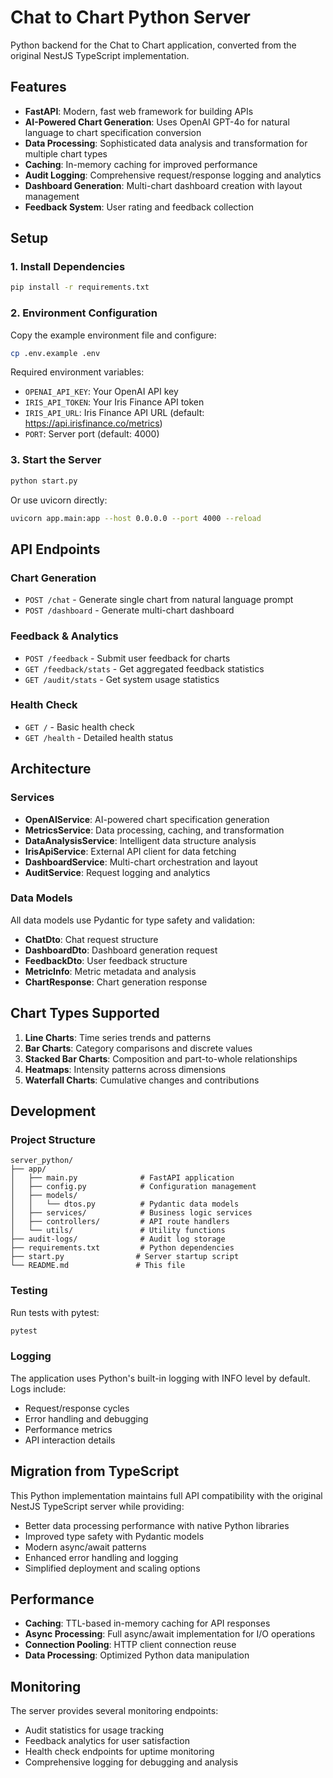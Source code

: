 # Chat to Chart Python Server

Python backend for the Chat to Chart application, converted from the original NestJS TypeScript implementation.

## Features

- **FastAPI**: Modern, fast web framework for building APIs
- **AI-Powered Chart Generation**: Uses OpenAI GPT-4o for natural language to chart specification conversion
- **Data Processing**: Sophisticated data analysis and transformation for multiple chart types
- **Caching**: In-memory caching for improved performance
- **Audit Logging**: Comprehensive request/response logging and analytics
- **Dashboard Generation**: Multi-chart dashboard creation with layout management
- **Feedback System**: User rating and feedback collection

## Setup

### 1. Install Dependencies

```bash
pip install -r requirements.txt
```

### 2. Environment Configuration

Copy the example environment file and configure:

```bash
cp .env.example .env
```

Required environment variables:
- `OPENAI_API_KEY`: Your OpenAI API key
- `IRIS_API_TOKEN`: Your Iris Finance API token
- `IRIS_API_URL`: Iris Finance API URL (default: https://api.irisfinance.co/metrics)
- `PORT`: Server port (default: 4000)

### 3. Start the Server

```bash
python start.py
```

Or use uvicorn directly:

```bash
uvicorn app.main:app --host 0.0.0.0 --port 4000 --reload
```

## API Endpoints

### Chart Generation
- `POST /chat` - Generate single chart from natural language prompt
- `POST /dashboard` - Generate multi-chart dashboard

### Feedback & Analytics
- `POST /feedback` - Submit user feedback for charts
- `GET /feedback/stats` - Get aggregated feedback statistics
- `GET /audit/stats` - Get system usage statistics

### Health Check
- `GET /` - Basic health check
- `GET /health` - Detailed health status

## Architecture

### Services
- **OpenAIService**: AI-powered chart specification generation
- **MetricsService**: Data processing, caching, and transformation
- **DataAnalysisService**: Intelligent data structure analysis
- **IrisApiService**: External API client for data fetching
- **DashboardService**: Multi-chart orchestration and layout
- **AuditService**: Request logging and analytics

### Data Models
All data models use Pydantic for type safety and validation:
- **ChatDto**: Chat request structure
- **DashboardDto**: Dashboard generation request
- **FeedbackDto**: User feedback structure
- **MetricInfo**: Metric metadata and analysis
- **ChartResponse**: Chart generation response

## Chart Types Supported

1. **Line Charts**: Time series trends and patterns
2. **Bar Charts**: Category comparisons and discrete values
3. **Stacked Bar Charts**: Composition and part-to-whole relationships
4. **Heatmaps**: Intensity patterns across dimensions
5. **Waterfall Charts**: Cumulative changes and contributions

## Development

### Project Structure
```
server_python/
├── app/
│   ├── main.py              # FastAPI application
│   ├── config.py            # Configuration management
│   ├── models/
│   │   └── dtos.py          # Pydantic data models
│   ├── services/            # Business logic services
│   ├── controllers/         # API route handlers
│   └── utils/               # Utility functions
├── audit-logs/              # Audit log storage
├── requirements.txt         # Python dependencies
├── start.py                # Server startup script
└── README.md               # This file
```

### Testing

Run tests with pytest:

```bash
pytest
```

### Logging

The application uses Python's built-in logging with INFO level by default. Logs include:
- Request/response cycles
- Error handling and debugging
- Performance metrics
- API interaction details

## Migration from TypeScript

This Python implementation maintains full API compatibility with the original NestJS TypeScript server while providing:
- Better data processing performance with native Python libraries
- Improved type safety with Pydantic models
- Modern async/await patterns
- Enhanced error handling and logging
- Simplified deployment and scaling options

## Performance

- **Caching**: TTL-based in-memory caching for API responses
- **Async Processing**: Full async/await implementation for I/O operations
- **Connection Pooling**: HTTP client connection reuse
- **Data Processing**: Optimized Python data manipulation

## Monitoring

The server provides several monitoring endpoints:
- Audit statistics for usage tracking
- Feedback analytics for user satisfaction
- Health check endpoints for uptime monitoring
- Comprehensive logging for debugging and analysis